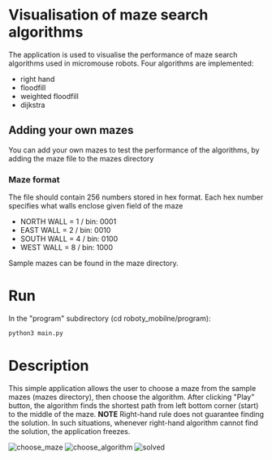 # Visualisation of maze search algorithms
The application is used to visualise the performance of maze search algorithms used in micromouse robots. Four algorithms are implemented: 

- right hand  
- floodfill
- weighted floodfill
- dijkstra

## Adding your own mazes

You can add your own mazes to test the performance of the algorithms, by adding the maze file to the mazes directory

### Maze format
The file should contain 256 numbers stored in hex format. Each hex number specifies what walls enclose given field of the maze 
-  NORTH WALL  = 1  / bin: 0001
-  EAST WALL  = 2   / bin: 0010
-  SOUTH WALL = 4  / bin: 0100
-  WEST WALL  = 8  / bin: 1000


Sample mazes can be found in the maze directory.

# Run
In the "program" subdirectory (cd roboty_mobilne/program):
```bash
python3 main.py
```

# Description
This simple application allows the user to choose a maze from the sample mazes (mazes directory), then choose the algorithm. After clicking "Play" button, the algorithm finds the shortest path from left bottom corner (start) to the middle of the maze. 
**NOTE**
Right-hand rule does not guarantee finding the solution. In such situations, whenever right-hand algorithm cannot find the solution, the application freezes.

![choose_maze](https://github.com/zuzmej/roboty_mobilne/assets/101196834/f56ed78c-f1d5-405c-8411-3aaa6d73bfe8)
![choose_algorithm](https://github.com/zuzmej/roboty_mobilne/assets/101196834/e44637e8-2973-4364-8594-cf61ab571f9c)
![solved](https://github.com/zuzmej/roboty_mobilne/assets/101196834/d18c91ce-e78e-4360-a2ea-19c8580d4d44)

